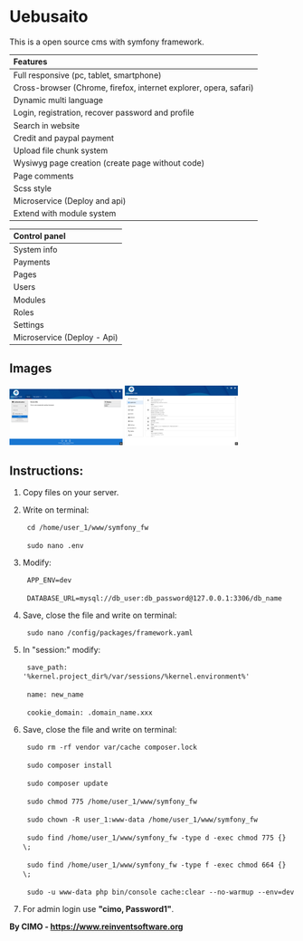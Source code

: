 Uebusaito
==============

This is a open source cms with symfony framework.

| Features |
|:---|
| Full responsive (pc, tablet, smartphone) |
| Cross-browser (Chrome, firefox, internet explorer, opera, safari) |
| Dynamic multi language |
| Login, registration, recover password and profile |
| Search in website |
| Credit and paypal payment |
| Upload file chunk system |
| Wysiwyg page creation (create page without code) |
| Page comments |
| Scss style |
| Microservice (Deploy and api) |
| Extend with module system |

| Control panel |
|:---|
| System info |
| Payments |
| Pages |
| Users |
| Modules |
| Roles |
| Settings |
| Microservice (Deploy - Api) |

## Images
<img src="screenshots/1.png" width="200" alt="1"/>
<img src="screenshots/2.png" width="200" alt="2"/>

## Instructions:
1) Copy files on your server.

2) Write on terminal:

        cd /home/user_1/www/symfony_fw
        
        sudo nano .env

3) Modify:

        APP_ENV=dev
        
        DATABASE_URL=mysql://db_user:db_password@127.0.0.1:3306/db_name

4) Save, close the file and write on terminal:

        sudo nano /config/packages/framework.yaml

5) In "session:" modify:

        save_path: '%kernel.project_dir%/var/sessions/%kernel.environment%'
        
        name: new_name
        
        cookie_domain: .domain_name.xxx

6) Save, close the file and write on terminal:

        sudo rm -rf vendor var/cache composer.lock
        
        sudo composer install
        
        sudo composer update
        
        sudo chmod 775 /home/user_1/www/symfony_fw
        
        sudo chown -R user_1:www-data /home/user_1/www/symfony_fw
        
        sudo find /home/user_1/www/symfony_fw -type d -exec chmod 775 {} \;
        
        sudo find /home/user_1/www/symfony_fw -type f -exec chmod 664 {} \;
        
        sudo -u www-data php bin/console cache:clear --no-warmup --env=dev

7) For admin login use <b>"cimo, Password1"</b>.

<b>By CIMO - https://www.reinventsoftware.org</b>

